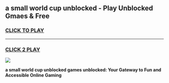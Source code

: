 
## a small world cup unblocked - Play Unblocked Gmaes & Free
<h3>
<a href="https://news.freeplayer.one?title=a_small_world_cup_unblocked&ref=16F">CLICK TO PLAY</a></h3>
<hr>

<h3>
<a href="https://news.freeplayer.one?title=a_small_world_cup_unblocked&ref=16F">CLICK 2 PLAY</a>
  
</h3>

<a href="https://news.freeplayer.one?title=a_small_world_cup_unblocked&ref=16F/"><img src="https://clearcache.store/games.png"></a>


**a small world cup unblocked games unblocked: Your Gateway to Fun and Accessible Online Gaming**
